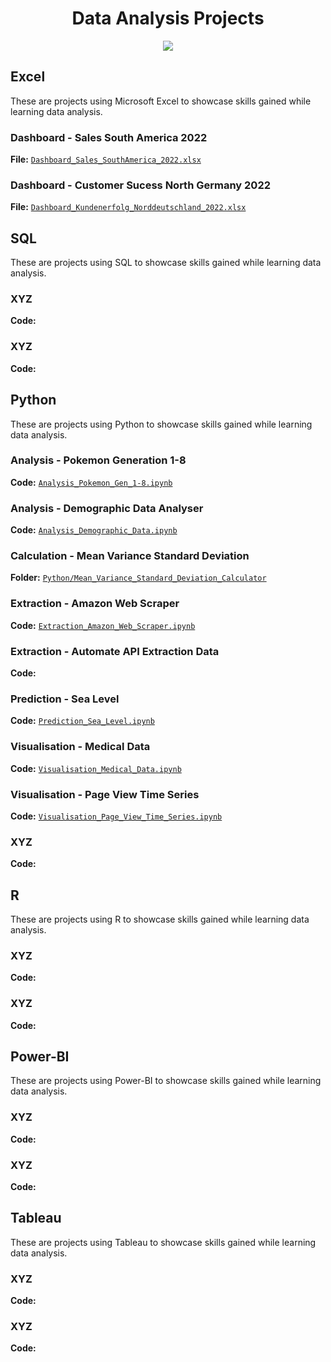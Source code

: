 <h1 align="center"> Data Analysis Projects</h1>

<p align="center">
<img src="https://i.postimg.cc/K8mbkyhz/Logo-Black.png"/>
</p>

## Excel

These are projects using Microsoft Excel to showcase skills gained while learning data analysis.

### Dashboard - Sales South America 2022
**File:** [`Dashboard_Sales_SouthAmerica_2022.xlsx`](https://github.com/blackcrowX/Data_Analysis_Projects/blob/main/Excel/Dashboard_Sales_SouthAmerica_2022.xlsx)

### Dashboard - Customer Sucess North Germany 2022
**File:** [`Dashboard_Kundenerfolg_Norddeutschland_2022.xlsx`](https://github.com/blackcrowX/Data_Analysis_Projects/blob/main/Excel/Dashboard_Kundenerfolg_Norddeutschland_2022.xlsx)

## SQL
These are projects using SQL to showcase skills gained while learning data analysis.

### XYZ
**Code:**

### XYZ
**Code:**

## Python

These are projects using Python to showcase skills gained while learning data analysis.

### Analysis - Pokemon Generation 1-8
**Code:** [`Analysis_Pokemon_Gen_1-8.ipynb`](https://github.com/blackcrowX/Data_Analysis_Projects/blob/main/Python/Analysis_Pokemon_Gen_1-8.ipynb)

### Analysis - Demographic Data Analyser
**Code:** [`Analysis_Demographic_Data.ipynb`](https://github.com/blackcrowX/Data_Analysis_Projects/blob/main/Python/Analysis_Demographic_Data.ipynb)

### Calculation - Mean Variance Standard Deviation
**Folder:** [`Python/Mean_Variance_Standard_Deviation_Calculator`](https://github.com/blackcrowX/Data_Analysis_Projects/blob/main/Python/Mean_Variance_Standard_Deviation_Calculator)

### Extraction - Amazon Web Scraper
**Code:** [`Extraction_Amazon_Web_Scraper.ipynb`](https://github.com/blackcrowX/Data_Analysis_Projects/blob/main/Python/Extraction_Amazon_Web_Scraper.ipynb)

### Extraction - Automate API Extraction Data
**Code:** 

### Prediction - Sea Level
**Code:** [`Prediction_Sea_Level.ipynb`](https://github.com/blackcrowX/Data_Analysis_Projects/blob/main/Python/Prediction_Sea_Level.ipynb)

### Visualisation - Medical Data
**Code:** [`Visualisation_Medical_Data.ipynb`](https://github.com/blackcrowX/Data_Analysis_Projects/blob/main/Python/Visualisation_Medical_Data.ipynb)

### Visualisation - Page View Time Series
**Code:** [`Visualisation_Page_View_Time_Series.ipynb`](https://github.com/blackcrowX/Data_Analysis_Projects/blob/main/Python/Visualisation_Page_View_Time_Series.ipynb)

### XYZ
**Code:**

## R
These are projects using R to showcase skills gained while learning data analysis.

### XYZ
**Code:**

### XYZ
**Code:**

## Power-BI
These are projects using Power-BI to showcase skills gained while learning data analysis.

### XYZ
**Code:**

### XYZ
**Code:**

## Tableau
These are projects using Tableau to showcase skills gained while learning data analysis.

### XYZ
**Code:**

### XYZ
**Code:**
